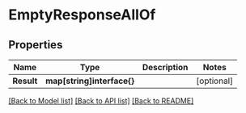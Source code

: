 # EmptyResponseAllOf

## Properties

Name | Type | Description | Notes
------------ | ------------- | ------------- | -------------
**Result** | **map[string]interface{}** |  | [optional] 

[[Back to Model list]](../README.md#documentation-for-models) [[Back to API list]](../README.md#documentation-for-api-endpoints) [[Back to README]](../README.md)



